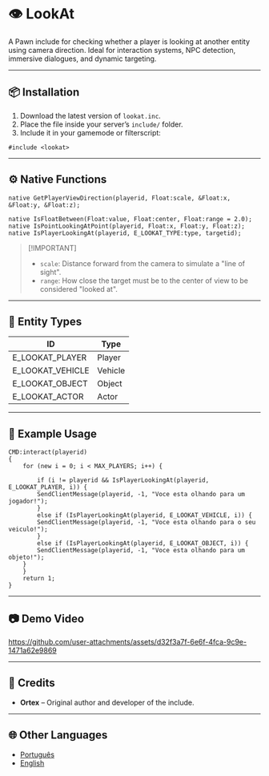 # 👁️ LookAt

A Pawn include for checking whether a player is looking at another entity using camera direction. Ideal for interaction systems, NPC detection, immersive dialogues, and dynamic targeting.

---

## 📦 Installation

1. Download the latest version of `lookat.inc`.
2. Place the file inside your server’s `include/` folder.
3. Include it in your gamemode or filterscript:

```pawn
#include <lookat>
```

---

## ⚙️ Native Functions

```pawn
native GetPlayerViewDirection(playerid, Float:scale, &Float:x, &Float:y, &Float:z);

native IsFloatBetween(Float:value, Float:center, Float:range = 2.0);
native IsPointLookingAtPoint(playerid, Float:x, Float:y, Float:z);
native IsPlayerLookingAt(playerid, E_LOOKAT_TYPE:type, targetid);
```

> \[!IMPORTANT]
>
> * `scale`: Distance forward from the camera to simulate a "line of sight".
> * `range`: How close the target must be to the center of view to be considered "looked at".

---

## 🧠 Entity Types

| ID | Type    |
| -- | ------- |
| E_LOOKAT_PLAYER   | Player  |
| E_LOOKAT_VEHICLE  | Vehicle |
| E_LOOKAT_OBJECT   | Object  |
| E_LOOKAT_ACTOR    | Actor   |
---

## 🧪 Example Usage

```pawn
CMD:interact(playerid)
{
    for (new i = 0; i < MAX_PLAYERS; i++) {

        if (i != playerid && IsPlayerLookingAt(playerid, E_LOOKAT_PLAYER, i)) {
		SendClientMessage(playerid, -1, "Voce esta olhando para um jogador!");
        } 
        else if (IsPlayerLookingAt(playerid, E_LOOKAT_VEHICLE, i)) {
		SendClientMessage(playerid, -1, "Voce esta olhando para o seu veiculo!");
        }
		else if (IsPlayerLookingAt(playerid, E_LOOKAT_OBJECT, i)) {
		SendClientMessage(playerid, -1, "Voce esta olhando para um objeto!");
	}
    }
    return 1;
}
```

---

## 📷 Demo Video

https://github.com/user-attachments/assets/d32f3a7f-6e6f-4fca-9c9e-1471a62e9869

---

## 🙌 Credits

* **Ortex** – Original author and developer of the include.

---

## 🌐 Other Languages

* [Português](https://github.com/dev-ortex/lookat/blob/main/README-pt.md)
* [English](https://github.com/dev-ortex/lookat/blob/main/README.md)
